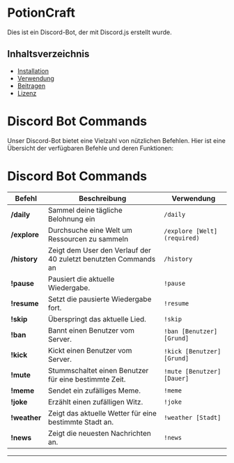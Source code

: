 # PotionCraft

Dies ist ein Discord-Bot, der mit Discord.js erstellt wurde.

## Inhaltsverzeichnis
- [Installation](#installation)
- [Verwendung](#verwendung)
- [Beitragen](#beitragen)
- [Lizenz](#lizenz)

# Discord Bot Commands

Unser Discord-Bot bietet eine Vielzahl von nützlichen Befehlen. Hier ist eine Übersicht der verfügbaren Befehle und deren Funktionen:

# Discord Bot Commands

| Befehl          | Beschreibung                                      | Verwendung                        |
|-----------------|---------------------------------------------------|-----------------------------------|
| **/daily**       | Sammel deine tägliche Belohnung ein    | `/daily`                           |
| **/explore**       | Durchsuche eine Welt um Ressourcen zu sammeln           | `/explore [Welt](required)`                           |
| **/history**       | Zeigt dem User den Verlauf der 40 zuletzt benutzten Commands an                | `/history`    |
| **!pause**      | Pausiert die aktuelle Wiedergabe.                 | `!pause`                          |
| **!resume**     | Setzt die pausierte Wiedergabe fort.              | `!resume`                         |
| **!skip**       | Überspringt das aktuelle Lied.                    | `!skip`                           |
| **!ban**        | Bannt einen Benutzer vom Server.                  | `!ban [Benutzer] [Grund]`         |
| **!kick**       | Kickt einen Benutzer vom Server.                  | `!kick [Benutzer] [Grund]`        |
| **!mute**       | Stummschaltet einen Benutzer für eine bestimmte Zeit. | `!mute [Benutzer] [Dauer]`    |
| **!meme**       | Sendet ein zufälliges Meme.                       | `!meme`                           |
| **!joke**       | Erzählt einen zufälligen Witz.                    | `!joke`                           |
| **!weather**    | Zeigt das aktuelle Wetter für eine bestimmte Stadt an. | `!weather [Stadt]`           |
| **!news**       | Zeigt die neuesten Nachrichten an.                | `!news`                           |

---